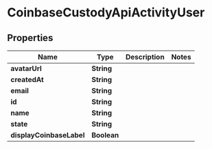 
# CoinbaseCustodyApiActivityUser

## Properties
Name | Type | Description | Notes
------------ | ------------- | ------------- | -------------
**avatarUrl** | **String** |  | 
**createdAt** | **String** |  | 
**email** | **String** |  | 
**id** | **String** |  | 
**name** | **String** |  | 
**state** | **String** |  | 
**displayCoinbaseLabel** | **Boolean** |  | 



